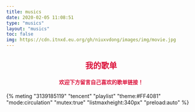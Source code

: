 ```yaml
---
title: musics
date: 2020-02-05 11:08:51
type: "musics"
layout: "musics"
toc: false
img: https://cdn.itnxd.eu.org/gh/niuxvdong/images/img/movie.jpg
---
```


<h2 align="center" style="color: crimson">我的歌单</h2>

<h4 align="center" style="color: crimson">欢迎下方留言自己喜欢的歌单链接！</h4>

{% meting "3139185119" "tencent" "playlist" "theme:#FF4081" "mode:circulation" "mutex:true" "listmaxheight:340px" "preload:auto" %}
